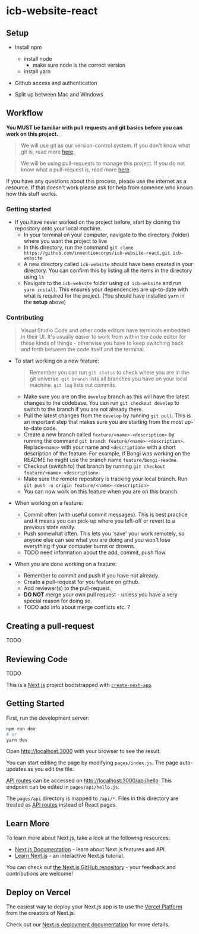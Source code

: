 # icb-website-react

## Setup

- Install npm

  - install node
    - make sure node is the correct version
  - install yarn

- Github access and authentication

- Split up between Mac and Windows

## Workflow

**You MUST be familiar with pull requests and git basics before you can work on this project.**

> We will use git as our version-control system. If you don't know what git is, read more [here](https://www.freecodecamp.org/news/learn-the-basics-of-git-in-under-10-minutes-da548267cc91/).

> We will be using pull-requests to manage this project. If you do not know what a pull-request is, read more [here](https://learn.co/lessons/github-pull-request-basics).

If you have any questions about this process, please use the internet as a resource. If that doesn't work please ask for help from someone who knows how this stuff works.

### Getting started

- If you have never worked on the project before, start by cloning the repository onto your local machine.
  - In your terminal on your computer, navigate to the directory (folder) where you want the project to live
  - In this directory, run the command `git clone https://github.com/inventioncorps/icb-website-react.git icb-website`
  - A new directory called `icb-website` should have been created in your directory. You can confirm this by listing all the items in the directory using `ls`
  - Navigate to the `icb-website` folder using `cd icb-website` and run `yarn install`. This ensures your dependencies are up-to-date with what is required for the project. (You should have installed `yarn` in the **setup** above)

### Contributing

> Visual Studio Code and other code editors have terminals embedded in their UI. It's usually easier to work from within the code editor for these kinds of things - otherwise you have to keep switching back and forth between the code itself and the terminal.

- To start working on a new feature:

  > Remember you can run `git status` to check where you are in the git universe. `git branch` lists all branches you have on your local machine. `git log` lists out commits.

  - Make sure you are on the `develop` branch as this will have the latest changes to the codebase. You can run `git checkout develop` to switch to the branch if you are not already there.
  - Pull the latest changes from the `develop` by running `git pull`. This is an important step that makes sure you are starting from the most up-to-date code.
  - Create a new branch called `feature/<name>-<description>` by running the command `git branch feature/<name>-<description>`. Replace`<name>` with your name and `<description>` with a short description of the feature. For example, if Bongi was working on the README he might use the branch name `feature/bongi-readme`.
  - Checkout (switch to) that branch by running `git checkout feature/<name>-<description>`.
  - Make sure the remote repository is tracking your local branch. Run `git push -u origin feature/<name>-<description>`
  - You can now work on this feature when you are on this branch.

- When working on a feature:

  - Commit often (with useful commit messages). This is best practice and it means you can pick-up where you left-off or revert to a previous state easily.
  - Push somewhat often. This lets you 'save' your work remotely, so anyone else can see what you are doing and you won't lose everything if your computer burns or drowns.
  - TODO need information about the add, commit, push flow.

- When you are done working on a feature:
  - Remember to commit and push if you have not already.
  - Create a pull-request for you feature on github.
  - Add reviewer(s) to the pull-request.
  - **DO NOT** merge your own pull request - unless you have a very special reason for doing so.
  - TODO add info about merge conflicts etc. ?

## Creating a pull-request

TODO

## Reviewing Code

TODO

This is a [Next.js](https://nextjs.org/) project bootstrapped with [`create-next-app`](https://github.com/vercel/next.js/tree/canary/packages/create-next-app).

<!-- Content below is auto-generated by create-next-app -->

## Getting Started

First, run the development server:

```bash
npm run dev
# or
yarn dev
```

Open [http://localhost:3000](http://localhost:3000) with your browser to see the result.

You can start editing the page by modifying `pages/index.js`. The page auto-updates as you edit the file.

[API routes](https://nextjs.org/docs/api-routes/introduction) can be accessed on [http://localhost:3000/api/hello](http://localhost:3000/api/hello). This endpoint can be edited in `pages/api/hello.js`.

The `pages/api` directory is mapped to `/api/*`. Files in this directory are treated as [API routes](https://nextjs.org/docs/api-routes/introduction) instead of React pages.

## Learn More

To learn more about Next.js, take a look at the following resources:

- [Next.js Documentation](https://nextjs.org/docs) - learn about Next.js features and API.
- [Learn Next.js](https://nextjs.org/learn) - an interactive Next.js tutorial.

You can check out [the Next.js GitHub repository](https://github.com/vercel/next.js/) - your feedback and contributions are welcome!

## Deploy on Vercel

The easiest way to deploy your Next.js app is to use the [Vercel Platform](https://vercel.com/new?utm_medium=default-template&filter=next.js&utm_source=create-next-app&utm_campaign=create-next-app-readme) from the creators of Next.js.

Check out our [Next.js deployment documentation](https://nextjs.org/docs/deployment) for more details.
